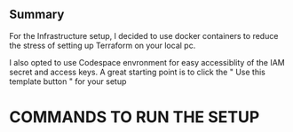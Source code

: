 ## Summary
For the Infrastructure setup, l decided to use docker containers to reduce the stress of setting up Terraform on your local pc.

I also opted to use Codespace envronment for easy accessiblity of the IAM secret and access keys. A great starting point is to click the " Use this template button " for your setup

# COMMANDS TO RUN THE SETUP
```docker-compose run --rm tf init
```

```docker-compose run --rm tf fmt
```
```docker-compose run --rm tf validate
```